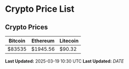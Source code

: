# Crypto Price List

## Crypto Prices
| Bitcoin | Ethereum | Litecoin |
| ------- | -------- | -------- |
| $83535 | $1945.56 | $90.32 |
**Last Updated:** 2025-03-19 10:30 UTC
**Last Updated:** $DATE$
